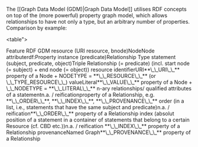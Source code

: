 The [[Graph Data Model (GDM)|Graph Data Model]] utilises RDF concepts on top of the (more powerful) property graph model, which allows relationships to have not only a type, but an arbitrary number of properties. Comparison by example:

<table">
<thead>
<tr>
<th> Feature </th>
<th> RDF </th>
<th> GDM </th>
</tr>
</thead>
<tr><td>resource (URI resource, bnode)</td><td>Node</td><td>Node</td></tr>
<tr><td>attribute</td><td>rdf:Property instance (predicate)</td><td>Relationship Type</td></tr>
<tr><td>statement (subject, predicate, object)</td><td>Triple </td><td>Relationship (= predicate) (incl. start node (= subject) + end node (= object))</td></tr>
<tr><td>resource identifier</td><td>URI</td><td>**\_\_URI\_\_** property of a Node + NODETYPE = **\_\_RESOURCE\_\_** (or \_\_TYPE_RESOURCE\_\_)</td></tr>
<tr><td>value</td><td>Literal</td><td>**\_\_VALUE\_\_** property of a Node + \_\_NODETYPE = **\_\_LITERAL\_\_**</td></tr>
<tr><td>n-ary relationships/ qualified attributes of a statement</td><td>n.a. / reification</td><td>property of a Relationship, e.g. **\_\_ORDER\_\_**, **\_\_INDEX\_\_**, **\_\_PROVENANCE\_\_**</td></tr>
<tr><td>order (in a list, i.e., statements that have the same subject and predicate)</td><td>n.a. / reification</td><td>**\_\_ORDER\_\_** property of a Relationship</td></tr>
<tr><td>index (absolut position of a statement in a container of statements that belong to a certain Resource (cf. CBD etc.))</td><td>n.a. / reification </td><td>**\_\_INDEX\_\_** property of a Relationship</td></tr>
<tr><td>provenance</td><td>Named Graph</td><td>**\_\_PROVENANCE\_\_** property of a Relationship</td></tr>
</table>